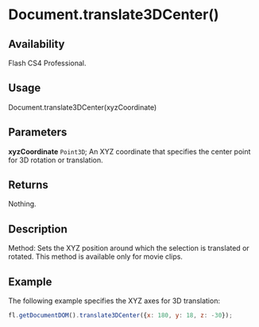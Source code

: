 # Document.translate3DCenter()

## Availability

Flash CS4 Professional.

## Usage

Document.translate3DCenter(xyzCoordinate)

## Parameters

**xyzCoordinate** `Point3D`; An XYZ coordinate that specifies the center point for 3D rotation or translation.

## Returns

Nothing.

## Description

Method: Sets the XYZ position around which the selection is translated or rotated. This method is available only for movie clips.

## Example

The following example specifies the XYZ axes for 3D translation:

```javascript
fl.getDocumentDOM().translate3DCenter({x: 180, y: 18, z: -30});
```
